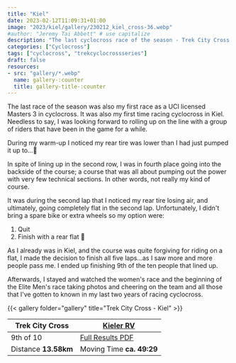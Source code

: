 ```yaml
---
title: "Kiel"
date: 2023-02-12T11:09:31+01:00
image: "2023/kiel/gallery/230212_kiel_cross-36.webp"
#author: "Jeremy Tai Abbett" # use capitalize
description: "The last cyclocross race of the season - Trek City Cross in Kiel"
categories: ["Cyclocross"]
tags: ["cyclocross", "trekcyclocrossseries"]
draft: false
resources: 
- src: "gallery/*.webp"
  name: gallery-:counter
  title: gallery-title-:counter
---
```



The last race of the season was also my first race as a UCI licensed Masters 3 in cyclocross. It was also my first time racing cyclocross in Kiel. Needless to say, I was looking forward to rolling up on the line with a group of riders that have been in the game for a while.

During my warm-up I noticed my rear tire was lower than I had just pumped it up to...🤔

In spite of lining up in the second row, I was in fourth place going into the backside of the course; a course that was all about pumping out the power with very few technical sections. In other words, not really my kind of course.

It was during the second lap that I noticed my rear tire losing air, and ultimately, going completely flat in the second lap. Unfortunately, I didn't bring a spare bike or extra wheels so my option were:

1. Quit
2. Finish with a rear flat 🫠

As I already was in Kiel, and the course was quite forgiving for riding on a flat, I made the decision to finish all five laps...as I saw more and more people pass me. I ended up finishing 9th of the ten people that lined up.

Afterwards, I stayed and watched the women's race and the beginning of the Elite Men's race taking photos and cheering on the team and all those that I've gotten to known in my last two years of racing cyclocross.

{{< gallery folder="gallery" title="Trek City Cross - Kiel" >}}

| Trek City Cross | [Kieler RV](https://www.kieler-rv.de) |
| ----------- | ----------- |
| 9th of 10 | [Full Results PDF](Ergebnis_TrekCityCrossKiel_230212.pdf) |
| Distance **13.58km** | Moving Time **ca. 49:29** |